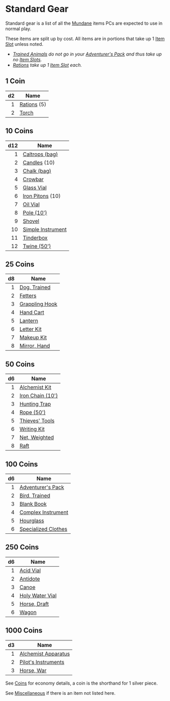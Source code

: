 # Standard Gear

Standard gear is a list of all the [Mundane](Material%20Properties/Mundane%20Property.md) items PCs are expected to use in normal play.

These items are split up by cost. All items are in portions that take up 1 [Item Slot](../../Player%20Characters/Derived%20Statistics/Item%20Slots.md) unless noted.

- *[Trained Animals](Trained%20Animals.md) do not go in your [Adventurer's Pack](Individual%20Item%20Cards/Gear/100%20Coins/Adventurer's%20Pack.md) and thus take up no [Item Slots](../../Player%20Characters/Derived%20Statistics/Item%20Slots.md).*
- *[Rations](Individual%20Item%20Cards/Gear/1%20Coin/Ration.md) take up 1 [Item Slot](../Player%20Characters/Derived%20Statistics/Item%20Slots.md) each.*

## 1 Coin

|  d2 | Name                                                             |
| --: | ---------------------------------------------------------------- |
|   1 | [Rations](Individual%20Item%20Cards/Gear/1%20Coin/Ration.md) (5) |
|   2 | [Torch](Individual%20Item%20Cards/Gear/1%20Coin/Torch.md)        |

## 10 Coins

| d12 | Name                                                                                  |
| --: | ------------------------------------------------------------------------------------- |
|   1 | [Caltrops (bag)](Individual%20Item%20Cards/Gear/10%20Coins/Caltrops%20(bag).md)       |
|   2 | [Candles](Individual%20Item%20Cards/Gear/10%20Coins/Candle.md) (10)                   |
|   3 | [Chalk (bag)](Individual%20Item%20Cards/Gear/10%20Coins/Chalk%20(bag).md)             |
|   4 | [Crowbar](Individual%20Item%20Cards/Gear/10%20Coins/Crowbar.md)                       |
|   5 | [Glass Vial](Individual%20Item%20Cards/Gear/10%20Coins/Glass%20Vial.md)               |
|   6 | [Iron Pitons](Individual%20Item%20Cards/Gear/10%20Coins/Iron%20Piton.md) (10)         |
|   7 | [Oil Vial](Individual%20Item%20Cards/Gear/10%20Coins/Oil%20Vial.md)                   |
|   8 | [Pole (10')](Individual%20Item%20Cards/Gear/10%20Coins/Pole%20(10').md)               |
|   9 | [Shovel](Individual%20Item%20Cards/Gear/10%20Coins/Shovel.md)                         |
|  10 | [Simple Instrument](Individual%20Item%20Cards/Gear/10%20Coins/Simple%20Instrument.md) |
|  11 | [Tinderbox](Individual%20Item%20Cards/Gear/10%20Coins/Tinderbox.md)                   |
|  12 | [Twine (50')](Individual%20Item%20Cards/Gear/10%20Coins/Twine%20(50').md)             |

## 25 Coins

|  d8 | Name                                                                            |
| --: | ------------------------------------------------------------------------------- |
|   1 | [Dog, Trained](Individual%20Item%20Cards/Gear/25%20Coins/Dog,%20Trained.md)     |
|   2 | [Fetters](Individual%20Item%20Cards/Gear/25%20Coins/Fetters.md)                 |
|   3 | [Grappling Hook](Individual%20Item%20Cards/Gear/25%20Coins/Grappling%20Hook.md) |
|   4 | [Hand Cart](Individual%20Item%20Cards/Gear/25%20Coins/Hand%20Cart.md)           |
|   5 | [Lantern](Individual%20Item%20Cards/Gear/25%20Coins/Lantern.md)                 |
|   6 | [Letter Kit](Individual%20Item%20Cards/Gear/25%20Coins/Letter%20Kit.md)         |
|   7 | [Makeup Kit](Individual%20Item%20Cards/Gear/25%20Coins/Makeup%20Kit.md)         |
|   8 | [Mirror, Hand](Individual%20Item%20Cards/Gear/25%20Coins/Mirror,%20Hand.md)     |

## 50 Coins

|  d6 | Name                                                                                  |
| --: | ------------------------------------------------------------------------------------- |
|   1 | [Alchemist Kit](Individual%20Item%20Cards/Gear/50%20Coins/Alchemist%20Kit.md)         |
|   2 | [Iron Chain (10')](Individual%20Item%20Cards/Gear/50%20Coins/Iron%20Chain%20(10').md) |
|   3 | [Hunting Trap](Individual%20Item%20Cards/Gear/50%20Coins/Hunting%20Trap.md)           |
|   4 | [Rope (50')](Individual%20Item%20Cards/Gear/50%20Coins/Rope%20(50').md)               |
|   5 | [Thieves' Tools](Individual%20Item%20Cards/Gear/50%20Coins/Thieves'%20Tools.md)       |
|   6 | [Writing Kit](Individual%20Item%20Cards/Gear/50%20Coins/Writing%20Kit.md)             |
|   7 | [Net, Weighted](Individual%20Item%20Cards/Gear/50%20Coins/Net,%20Weighted.md)         |
|   8 | [Raft](Individual%20Item%20Cards/Gear/50%20Coins/Raft.md)                             |

## 100 Coins

|  d6 | Name                                                                                       |
| --: | ------------------------------------------------------------------------------------------ |
|   1 | [Adventurer's Pack](Individual%20Item%20Cards/Gear/100%20Coins/Adventurer's%20Pack.md)     |
|   2 | [Bird, Trained](Individual%20Item%20Cards/Gear/100%20Coins/Bird,%20Trained.md)             |
|   3 | [Blank Book](Individual%20Item%20Cards/Gear/100%20Coins/Blank%20Book.md)                   |
|   4 | [Complex Instrument](Individual%20Item%20Cards/Gear/100%20Coins/Complex%20Instrument.md)   |
|   5 | [Hourglass](Individual%20Item%20Cards/Gear/100%20Coins/Hourglass.md)                       |
|   6 | [Specialized Clothes](Individual%20Item%20Cards/Gear/100%20Coins/Specialized%20Clothes.md) |

## 250 Coins

|  d6 | Name                                                                                 |
| --: | ------------------------------------------------------------------------------------ |
|   1 | [Acid Vial](Individual%20Item%20Cards/Gear/250%20Coins/Acid%20Vial.md)               |
|   2 | [Antidote](Individual%20Item%20Cards/Gear/250%20Coins/Antidote.md)                   |
|   3 | [Canoe](Individual%20Item%20Cards/Gear/250%20Coins/Canoe.md)                         |
|   4 | [Holy Water Vial](Individual%20Item%20Cards/Gear/250%20Coins/Holy%20Water%20Vial.md) |
|   5 | [Horse, Draft](Individual%20Item%20Cards/Gear/250%20Coins/Horse,%20Draft.md)         |
|   6 | [Wagon](Individual%20Item%20Cards/Gear/250%20Coins/Wagon.md)                         |

## 1000 Coins

|  d3 | Name                                                                                        |
| --: | ------------------------------------------------------------------------------------------- |
|   1 | [Alchemist Apparatus](Individual%20Item%20Cards/Gear/1000%20Coins/Alchemist%20Apparatus.md) |
|   2 | [Pilot's Instruments](Individual%20Item%20Cards/Gear/1000%20Coins/Pilot's%20Instruments.md) |
|   3 | [Horse, War](Individual%20Item%20Cards/Gear/1000%20Coins/Horse,%20War.md)                   |

See [Coins](../Economy/Coins.md) for economy details, a coin is the shorthand for 1 silver piece.

See [Miscellaneous](Miscellaneous.md) if there is an item not listed here.
